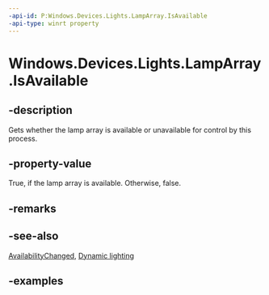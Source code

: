 ```yaml
---
-api-id: P:Windows.Devices.Lights.LampArray.IsAvailable
-api-type: winrt property
---
```


# Windows.Devices.Lights.LampArray.IsAvailable

<!--
public bool IsAvailable { get; }
-->

## -description

Gets whether the lamp array is available or unavailable for control by this process.

## -property-value

True, if the lamp array is available. Otherwise, false.

## -remarks

## -see-also

[AvailabilityChanged](lamparray_availabilitychanged.md), [Dynamic lighting](/windows/uwp/devices-sensors/lighting-dynamic-lamparray)

## -examples
